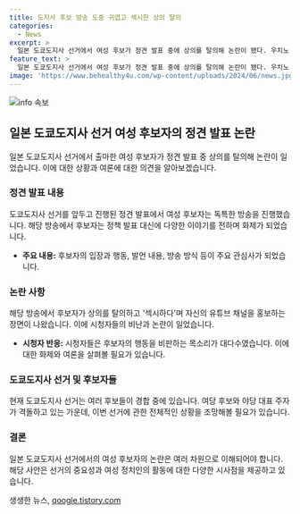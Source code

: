 ```yaml
---
title: 도지사 후보 방송 도중 귀엽고 섹시한 상의 탈의
categories:
  - News
excerpt: >
  일본 도쿄도지사 선거에서 여성 후보가 정견 발표 중에 상의를 탈의해 논란이 됐다. 우치노 아이리 후보는 귀엽고 섹시한 이미지로 방송에 나와 자신의 유튜브 채널을 홍보하며 화제가 됐다. 장난스럽고 도발적인 행동으로 시청자들의 비난을 받았고, 일본 사회에서 큰 파장을 일으켰다. 이 같은 논란 속에서 여성 후보의 선거 운동은 논란을 불러일으키고 있으며, 내달 7일 예정된 선거에서는 역대 최다인 56명의 후보가 등록돼 여론조사에서 고이케 지사가 선두를 달리고 있다. #일본 #선거 #도쿄도지사 #여성후보 #유튜브홍보
feature_text: >
  일본 도쿄도지사 선거에서 여성 후보가 정견 발표 중에 상의를 탈의해 논란이 됐다. 우치노 아이리 후보는 귀엽고 섹시한 이미지로 방송에 나와 자신의 유튜브 채널을 홍보하며 화제가 됐다. 장난스럽고 도발적인 행동으로 시청자들의 비난을 받았고, 일본 사회에서 큰 파장을 일으켰다. 이 같은 논란 속에서 여성 후보의 선거 운동은 논란을 불러일으키고 있으며, 내달 7일 예정된 선거에서는 역대 최다인 56명의 후보가 등록돼 여론조사에서 고이케 지사가 선두를 달리고 있다. #일본 #선거 #도쿄도지사 #여성후보 #유튜브홍보
image: 'https://www.behealthy4u.com/wp-content/uploads/2024/06/news.jpg'
---
```


<p><img src="https://www.behealthy4u.com/wp-content/uploads/2024/06/news.jpg" alt="info 속보" /></p>

<h2 data-ke-size="size26">일본 도쿄도지사 선거 여성 후보자의 정견 발표 논란</h2>

<p data-ke-size="size16">일본 도쿄도지사 선거에서 출마한 여성 후보자가 정견 발표 중 상의를 탈의해 논란이 일었습니다. 이에 대한 상황과 여론에 대한 의견을 알아보겠습니다.</p>

<h3>정견 발표 내용</h3>

<p data-ke-size="size16">도쿄도지사 선거를 앞두고 진행된 정견 발표에서 여성 후보자는 독특한 방송을 진행했습니다. 해당 방송에서 후보자는 정책 발표 대신에 다양한 이야기를 전하며 화제가 되었습니다.</p>

<ul>
    <li><b>주요 내용:</b> 후보자의 입장과 행동, 발언 내용, 방송 방식 등이 주요 관심사가 되었습니다.</li>
</ul>

<h3>논란 사항</h3>

<p data-ke-size="size16">해당 방송에서 후보자가 상의를 탈의하고 '섹시하다'며 자신의 유튜브 채널을 홍보하는 장면이 나왔습니다. 이에 시청자들의 비난과 논란이 일었습니다.</p>

<ul>
    <li><b>시청자 반응:</b> 시청자들은 후보자의 행동을 비판하는 목소리가 대다수였습니다. 이에 대한 화제와 여론을 살펴볼 필요가 있습니다.</li>
</ul>

<h3>도쿄도지사 선거 및 후보자들</h3>

<p data-ke-size="size16">현재 도쿄도지사 선거는 여러 후보들이 경합 중에 있습니다. 여당 후보와 야당 대표 주자가 격돌하고 있는 가운데, 이번 선거에 관한 전체적인 상황을 조망해볼 필요가 있습니다.</p>

<h3>결론</h3>

<p data-ke-size="size16">일본 도쿄도지사 선거에서의 여성 후보자의 논란은 여러 차원으로 이해되어야 합니다. 해당 사안은 선거의 중요성과 여성 정치인의 활동에 대한 다양한 시사점을 제공하고 있습니다.</p>
생생한 뉴스, <a href="https://qoogle.tistory.com" rel="dofollow">qoogle.tistory.com</a>


